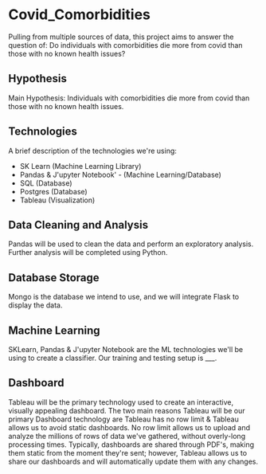 # Covid_Comorbidities
Pulling from multiple sources of data, this project aims to answer the question of: Do individuals with comorbidities die more from covid than those with no known health issues?

## Hypothesis
Main Hypothesis: Individuals with comorbidities die more from covid than those with no known health issues.

## Technologies
A brief description of the technologies we're using:

* SK Learn (Machine Learning Library)
* Pandas & J'upyter Notebook' - (Machine Learning/Database)
* SQL (Database)
* Postgres (Database)
* Tableau (Visualization)

## Data Cleaning and Analysis
Pandas will be used to clean the data and perform an exploratory analysis. Further analysis will be completed using Python.

## Database Storage
Mongo is the database we intend to use, and we will integrate Flask to display the data.

## Machine Learning
SKLearn, Pandas & J'upyter Notebook are the ML technologies we'll be using to create a classifier. Our training and testing setup is ___.

## Dashboard
Tableau will be the primary technology used to create an interactive, visually appealing dashboard. The two main reasons Tableau will be our primary Dashboard technology are Tableau has no row limit & Tableau allows us to avoid static dashboards. No row limit allows us to upload and analyze the millions of rows of data we've gathered, without overly-long processing times. Typically, dashboards are shared through PDF's, making them static from the moment they're sent; however, Tableau allows us to share our dashboards and will automatically update them with any changes.
